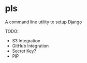 # pls
A command line utility to setup Django

TODO:

- S3 Integration
- GitHub Integration
- Secret Key?
- PIP
